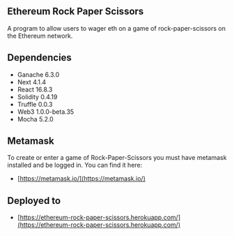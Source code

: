 Ethereum Rock Paper Scissors
------------

A program to allow users to wager eth on a game of rock-paper-scissors on the Ethereum network.

Dependencies
----------

* Ganache 6.3.0
* Next 4.1.4
* React 16.8.3
* Solidity 0.4.19
* Truffle 0.0.3
* Web3 1.0.0-beta.35
* Mocha 5.2.0

Metamask
-------

To create or enter a game of Rock-Paper-Scissors you must have metamask installed and be logged in.  You can find it here:

* [https://metamask.io/](https://metamask.io/)

Deployed to
----------

* [https://ethereum-rock-paper-scissors.herokuapp.com/](https://ethereum-rock-paper-scissors.herokuapp.com/)
